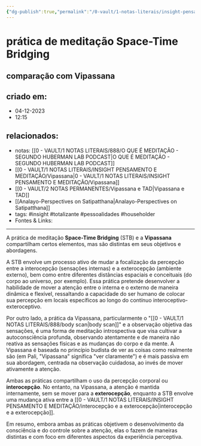 ```yaml
---
{"dg-publish":true,"permalink":"/0-vault/1-notas-literais/insight-pensamento-e-meditacao/pratica-de-meditacao-space-time-bridging/","tags":["insight","totalizante","pessoalidades","householder"],"dgHomeLink":true,"dgShowLocalGraph":true,"dgShowFileTree":true,"dgEnableSearch":true}
---
```


# prática de meditação Space-Time Bridging
## comparação com Vipassana

## criado em: 
- 04-12-2023
- 12:15
## relacionados:
- notas: [[0 - VAULT/1 NOTAS LITERAIS/888/O QUE É MEDITAÇÃO - SEGUNDO HUBERMAN LAB PODCAST\|O QUE É MEDITAÇÃO - SEGUNDO HUBERMAN LAB PODCAST]]
- [[0 - VAULT/1 NOTAS LITERAIS/INSIGHT PENSAMENTO E MEDITAÇÃO/Vipassana\|0 - VAULT/1 NOTAS LITERAIS/INSIGHT PENSAMENTO E MEDITAÇÃO/Vipassana]]
- [[0 - VAULT/2 NOTAS PERMANENTES/Vipassana e TAD\|Vipassana e TAD]]
- [[Analayo-Perspectives on Satipatthana\|Analayo-Perspectives on Satipatthana]]
- tags: #insight #totalizante #pessoalidades #householder 
- Fontes & Links: 
---

A prática de meditação **Space-Time Bridging** (STB) e a **Vipassana** compartilham certos elementos, mas são distintas em seus objetivos e abordagens.

A STB envolve um processo ativo de mudar a focalização da percepção entre a interocepção (sensações internas) e a exterocepção (ambiente externo), bem como entre diferentes distâncias espaciais e conceituais (do corpo ao universo, por exemplo). Essa prática pretende desenvolver a habilidade de mover a atenção entre o interna e o externo de maneira dinâmica e flexível, ressaltando a capacidade do ser humano de colocar sua percepção em locais específicos ao longo do contínuo interoceptivo-exteroceptivo.

Por outro lado, a prática da Vipassana, particularmente o "[[0 - VAULT/1 NOTAS LITERAIS/888/body scan\|body scan]]" e a observação objetiva das sensações, é uma forma de meditação introspectiva que visa cultivar a autoconsciência profunda, observando atentamente e de maneira não reativa as sensações físicas e as mudanças do corpo e da mente. A Vipassana é baseada no princípio budista de ver as coisas como realmente são (em Pali, "Vipassana" significa "ver claramente") e é mais passiva em sua abordagem, centrada na observação cuidadosa, ao invés de mover ativamente a atenção.

Ambas as práticas compartilham o uso da percepção corporal ou **interocepção**. No entanto, na Vipassana, a atenção é mantida internamente, sem se mover para a **exterocepção**, enquanto a STB envolve uma mudança ativa entre a [[0 - VAULT/1 NOTAS LITERAIS/INSIGHT PENSAMENTO E MEDITAÇÃO/interocepção e a exterocepção\|interocepção e a exterocepção]].

Em resumo, embora ambas as práticas objetivem o desenvolvimento da consciência e do controle sobre a atenção, elas o fazem de maneiras distintas e com foco em diferentes aspectos da experiência perceptiva.